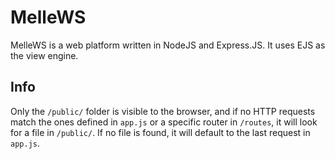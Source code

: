 # MelleWS
MelleWS is a web platform written in NodeJS and Express.JS. It uses EJS as the view engine.
## Info
Only the `/public/` folder is visible to the browser, and if no HTTP requests match the ones defined in `app.js` or a specific router in `/routes`, it will look for a file in `/public/`. If no file is found, it will default to the last request in `app.js`.
